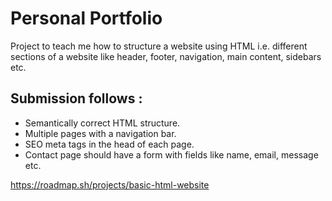 # Personal Portfolio
Project to teach me how to structure a website using HTML i.e. different sections of a website like header, footer, navigation, main content, sidebars etc.
## Submission follows :<br>
<ul>
  <li>Semantically correct HTML structure.</li>
  <li>Multiple pages with a navigation bar.</li>
  <li>SEO meta tags in the head of each page.</li>
  <li>Contact page should have a form with fields like name, email, message etc.</li>
</ul>



https://roadmap.sh/projects/basic-html-website
